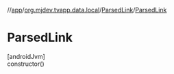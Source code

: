 //[app](../../../index.md)/[org.mjdev.tvapp.data.local](../index.md)/[ParsedLink](index.md)/[ParsedLink](-parsed-link.md)

# ParsedLink

[androidJvm]\
constructor()
